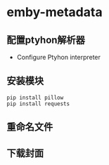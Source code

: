 # emby-metadata

## 配置ptyhon解析器

- Configure Ptyhon interpreter

## 安装模块

```shell
pip install pillow
pip install requests
```

## 重命名文件

## 下载封面
